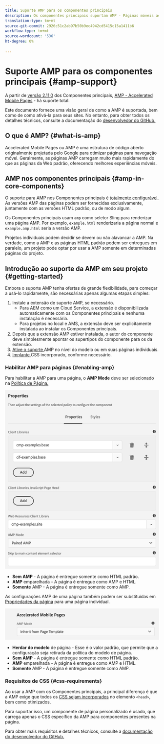 ```yaml
---
title: Suporte AMP para os componentes principais
description: Os componentes principais suportam AMP - Páginas móveis aceleradas
translation-type: tm+mt
source-git-commit: 2926c51c2ab97b50b9ec4942cd5415c15a1411b6
workflow-type: tm+mt
source-wordcount: '536'
ht-degree: 0%

---
```



# Suporte AMP para os componentes principais {#amp-support}

A partir de [versão 2.11.0](/help/versions.md) dos Componentes principais, [AMP - Accelerated Mobile Pages](https://developers.google.com/amp) - há suporte total.

Este documento fornece uma visão geral de como a AMP é suportada, bem como de como ativá-la para seus sites. No entanto, para obter todos os detalhes técnicos, consulte a documentação do [desenvolvedor do GitHub.](https://github.com/adobe/aem-core-wcm-components/tree/master/extensions/amp)

## O que é AMP? {#what-is-amp}

Accelerated Mobile Pages ou AMP é uma estrutura de código aberto originalmente projetada pelo Google para otimizar páginas para navegação móvel. Geralmente, as páginas AMP carregam muito mais rapidamente do que as páginas da Web padrão, oferecendo melhores experiências móveis.

## AMP nos componentes principais {#amp-in-core-components}

O suporte para AMP nos Componentes principais é [totalmente configurável.](#enabling-amp) As versões AMP das páginas podem ser fornecidas exclusivamente, juntamente com as versões HTML padrão, ou de modo algum.

Os Componentes principais usam `amp` como seletor Sling para renderizar uma página AMP. Por exemplo, `example.html` renderizaria a página normal e `example.amp.html` seria a versão AMP.

Projetos individuais podem decidir se devem ou não alavancar a AMP. Na verdade, como a AMP e as páginas HTML padrão podem ser entregues em paralelo, um projeto pode optar por usar a AMP somente em determinadas páginas do projeto.

## Introdução ao suporte da AMP em seu projeto {#getting-started}

Embora o suporte AMP tenha ofertas de grande flexibilidade, para começar a usá-lo rapidamente, são necessárias apenas algumas etapas simples:

1. Instale a extensão de suporte AMP, se necessário.
   * Para AEM como um Cloud Service, a extensão é disponibilizada automaticamente com os Componentes principais e nenhuma instalação é necessária.
   * Para projetos no local e AMS, a extensão deve ser explicitamente instalada ao instalar os Componentes principais.
1. Depois que a extensão AMP estiver instalada, o autor do componente deve simplesmente apontar os supertipos do componente para os da extensão.
1. [Ative o suporte ](#enabling-amp) AMP no nível do modelo ou em suas páginas individuais.
1. [Implante ](#css-requirements) CSS incorporado, conforme necessário.

### Habilitar AMP para páginas {#enabling-amp}

Para habilitar a AMP para uma página, o **AMP Mode** deve ser selecionado na [Política de Página.](https://docs.adobe.com/content/help/en/experience-manager-cloud-service/sites/authoring/features/templates.html#editing-a-template-page-policy-template-author-developer)

![Opções de política de página AMP](/help/assets/amp-policy.png)

* **Sem AMP**  - A página é entregue somente como HTML padrão.
* **AMP**  emparelhada - A página é entregue como AMP e HTML.
* **Somente**  AMP - A página é entregue somente como AMP.

As configurações AMP de uma página também podem ser substituídas em [Propriedades da página](https://docs.adobe.com/content/help/en/experience-manager-cloud-service/sites/authoring/fundamentals/page-properties.html) para uma página individual.

![Propriedades da página AMP](/help/assets/amp-page-properties.png)

* **Herdar do modelo**  de página - Esse é o valor padrão, que permite que a configuração seja retirada da política do modelo de página.
* **Sem AMP**  - A página é entregue somente como HTML padrão.
* **AMP**  emparelhada - A página é entregue como AMP e HTML.
* **Somente**  AMP - A página é entregue somente como AMP.

### Requisitos de CSS {#css-requirements}

Ao usar a AMP com os Componentes principais, a principal diferença é que a AMP exige que todos os [CSS sejam incorporados](including-clientlibs.md#inlining) no elemento `<head>`, bem como otimizados.

Para suportar isso, um componente de página personalizado é usado, que carrega apenas o CSS específico da AMP para componentes presentes na página.

Para obter mais requisitos e detalhes técnicos, consulte a [documentação do desenvolvedor do GitHub.](https://github.com/adobe/aem-core-wcm-components/tree/master/extensions/amp)
